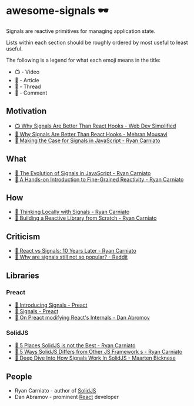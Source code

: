 # awesome-signals 🕶️

Signals are reactive primitives for managing application state.

Lists within each section should be roughly ordered by most useful to least useful.

The following is a legend for what each emoji means in the title:

* 📺 - Video
* 📰 - Article
* 🧵 - Thread
* 💬 - Comment

## Motivation

* [📺 Why Signals Are Better Than React Hooks - Web Dev Simplified](https://www.youtube.com/watch?v=SO8lBVWF2Y8)
* [📰 Why Signals Are Better Than React Hooks - Mehran Mousavi](https://www.linkedin.com/pulse/why-signals-better-than-react-hooks-mehran-mousavi-eykce/)
* [📰 Making the Case for Signals in JavaScript - Ryan Carniato](https://dev.to/this-is-learning/making-the-case-for-signals-in-javascript-4c7i)

## What

* [📰 The Evolution of Signals in JavaScript - Ryan Carniato](https://dev.to/this-is-learning/the-evolution-of-signals-in-javascript-8ob)
* [📰 A Hands-on Introduction to Fine-Grained Reactivity - Ryan Carniato](https://dev.to/ryansolid/a-hands-on-introduction-to-fine-grained-reactivity-3ndf)

## How

* [📰 Thinking Locally with Signals - Ryan Carniato](https://dev.to/this-is-learning/thinking-locally-with-signals-3b7h)
* [📰 Building a Reactive Library from Scratch - Ryan Carniato](https://dev.to/ryansolid/building-a-reactive-library-from-scratch-1i0p)

## Criticism

* [📰 React vs Signals: 10 Years Later - Ryan Carniato](https://dev.to/this-is-learning/react-vs-signals-10-years-later-3k71)
* [🧵 Why are signals still not so popular? - Reddit](https://www.reddit.com/r/reactjs/comments/14tzwdw/why_are_signals_still_not_so_popular/)

## Libraries

### Preact

* [📰 Introducing Signals - Preact](https://preactjs.com/blog/introducing-signals/)
* [📰 Signals - Preact](https://preactjs.com/guide/v10/signals/)
* [ 💬 On Preact modifying React's Internals - Dan Abromov](https://github.com/facebook/react/issues/26704#issuecomment-1522044060)

### SolidJS

* [📰 5 Places SolidJS is not the Best - Ryan Carniato](https://dev.to/this-is-learning/5-places-solidjs-is-not-the-best-5019)
* [📰 5 Ways SolidJS Differs from Other JS Framework s - Ryan Carniato](https://dev.to/ryansolid/5-ways-solidjs-differs-from-other-js-frameworks-1g63)
* [📰 Deep Dive Into How Signals Work In SolidJS - Maarten Bicknese](https://www.thisdot.co/blog/deep-dive-into-how-signals-work-in-solidjs)

## People

* Ryan Carniato - author of [SolidJS](https://www.solidjs.com/)
* Dan Abramov - prominent [React](https://react.dev/) developer

